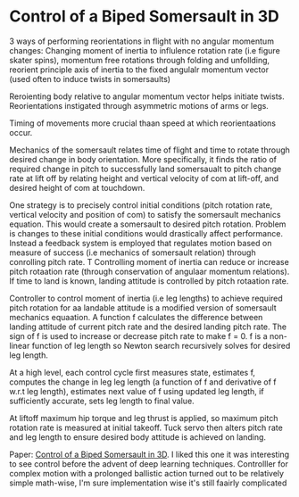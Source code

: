 # Control of a Biped Somersault in 3D

3 ways of performing reorientations in flight with no angular momentum changes: Changing moment of inertia to influlence rotation rate (i.e figure skater spins), momentum free rotations through folding and unfollding, reorient principle axis of inertia to the fixed angulalr momentum vector (used often to induce twists in somersaults)

Reroienting body relative to angular momentum vector helps initiate twists. Reorientations instigated through asymmetric motions of arms or legs.

Timing of movements more crucial thaan speed at which reorientaations occur.

Mechanics of the somersault relates time of flight and time to rotate through desired change in body orientation. More specifically, it finds the ratio of required change in pitch to successfully land somersaualt to pitch change rate at lift off by relating height and vertical velocity of com at lift-off, and desired height of com at touchdown.

One strategy is to precisely control initial conditions (pitch rotation rate, vertical velocity and position of com) to satisfy the somersault mechanics equation. This would create a somersault to desired pitch rotation. Problem is changes to these initial conditions would drastically affect performance. Instead a feedback system is employed that regulates motion based on measure of success (i.e mechanics of somersault relation) through conrolling pitch rate.
T
Controlling moment of inertia can reduce or increase pitch rotaation rate (through conservation of angulaar momentum relations). If time to land is known, landing attitude is controlled by pitch rotaation rate.

Controller to control moment of inertia (i.e leg lengths) to achieve required pitch rotation for aa landable attitude is a modified version of somersault mechanics equaation. A function f calculates the difference between landing attitude of current pitch rate and the desired landing pitch rate. The sign of f is used to increase or decrease pitch rate to make f = 0. f is a non-linear function of leg length so Newton search recursively solves for desired leg length.

At a high level, each control cycle first measures state, estimates f, computes the change in leg leg length (a function of f and derivative of f w.r.t leg length), estimates next value of f using updated leg length, if sufficiently accurate, sets leg length to final value. 

At liftoff maximum hip torque and leg thrust is applied, so maximum pitch rotation rate is measured at initial takeoff. Tuck servo then alters pitch rate and leg length to ensure desired body attitude is achieved on landing.

Paper: [Control of a Biped Somersault in 3D](https://ieeexplore-ieee-org.proxy.library.cmu.edu/stamp/stamp.jsp?tp=&arnumber=587396). I liked this one it was interesting to see control before the advent of deep learning techniques. Controlller for complex motion with a prolonged ballistic action turned out to be relatively simple math-wise, I'm sure implementation wise it's still faairly complicated
